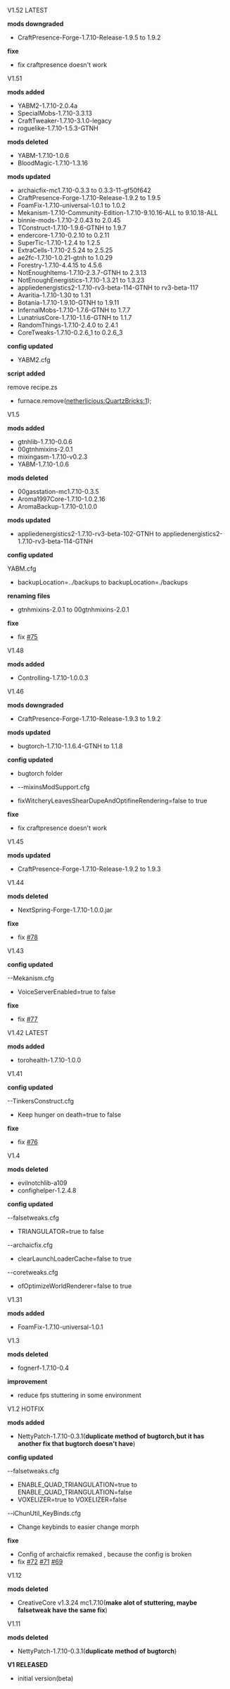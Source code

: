 V1.52 LATEST

**mods downgraded**

* CraftPresence-Forge-1.7.10-Release-1.9.5 to 1.9.2

**fixe**

* fix craftpresence doesn't work

V1.51

**mods added**

* YABM2-1.7.10-2.0.4a
* SpecialMobs-1.7.10-3.3.13
* CraftTweaker-1.7.10-3.1.0-legacy
* roguelike-1.7.10-1.5.3-GTNH

**mods deleted**

* YABM-1.7.10-1.0.6
* BloodMagic-1.7.10-1.3.16

**mods updated**

* archaicfix-mc1.7.10-0.3.3 to 0.3.3-11-gf50f642
* CraftPresence-Forge-1.7.10-Release-1.9.2 to 1.9.5
* FoamFix-1.7.10-universal-1.0.1 to 1.0.2
* Mekanism-1.7.10-Community-Edition-1.7.10-9.10.16-ALL to 9.10.18-ALL
* binnie-mods-1.7.10-2.0.43 to 2.0.45
* TConstruct-1.7.10-1.9.6-GTNH to 1.9.7
* endercore-1.7.10-0.2.10 to 0.2.11
* SuperTic-1.7.10-1.2.4 to 1.2.5
* ExtraCells-1.7.10-2.5.24 to 2.5.25
* ae2fc-1.7.10-1.0.21-gtnh to 1.0.29
* Forestry-1.7.10-4.4.15 to 4.5.6
* NotEnoughItems-1.7.10-2.3.7-GTNH to 2.3.13
* NotEnoughEnergistics-1.7.10-1.3.21 to 1.3.23
* appliedenergistics2-1.7.10-rv3-beta-114-GTNH to rv3-beta-117
* Avaritia-1.7.10-1.30 to 1.31
* Botania-1.7.10-1.9.10-GTNH to 1.9.11
* InfernalMobs-1.7.10-1.7.6-GTNH to 1.7.7
* LunatriusCore-1.7.10-1.1.6-GTNH to 1.1.7
* RandomThings-1.7.10-2.4.0 to 2.4.1
* CoreTweaks-1.7.10-0.2.6_1 to 0.2.6_3

**config updated**

* YABM2.cfg

**script added**

remove recipe.zs

* furnace.remove(<netherlicious:QuartzBricks:1>);

V1.5

**mods added**

* gtnhlib-1.7.10-0.0.6
* 00gtnhmixins-2.0.1
* mixingasm-1.7.10-v0.2.3
* YABM-1.7.10-1.0.6

**mods deleted**

* 00gasstation-mc1.7.10-0.3.5
* Aroma1997Core-1.7.10-1.0.2.16
* AromaBackup-1.7.10-0.1.0.0

**mods updated**

* appliedenergistics2-1.7.10-rv3-beta-102-GTNH to appliedenergistics2-1.7.10-rv3-beta-114-GTNH

**config updated**

YABM.cfg

* backupLocation=../backups to backupLocation=./backups

**renaming files**

* gtnhmixins-2.0.1 to 00gtnhmixins-2.0.1

**fixe**

* fix [#75](https://github.com/quentin452/private-minecraft-modpack/issues/75)

V1.48

**mods added**

* Controlling-1.7.10-1.0.0.3

V1.46

**mods downgraded**

* CraftPresence-Forge-1.7.10-Release-1.9.3 to 1.9.2

**mods updated**

* bugtorch-1.7.10-1.1.6.4-GTNH to 1.1.8

**config updated**

* bugtorch folder
* --mixinsModSupport.cfg

* fixWitcheryLeavesShearDupeAndOptifineRendering=false to true

**fixe**

* fix craftpresence doesn't work

V1.45

**mods updated**

* CraftPresence-Forge-1.7.10-Release-1.9.2 to 1.9.3

V1.44

**mods deleted**

* NextSpring-Forge-1.7.10-1.0.0.jar

**fixe**

* fix [#78](https://github.com/quentin452/private-minecraft-modpack/issues/78)

V1.43 

**config updated**

--Mekanism.cfg

* VoiceServerEnabled=true to false

**fixe**

* fix [#77](https://github.com/quentin452/private-minecraft-modpack/issues/77)

V1.42 LATEST

**mods added**

* torohealth-1.7.10-1.0.0

V1.41

**config updated**

--TinkersConstruct.cfg

* Keep hunger on death=true to false

**fixe**

* fix [#76](https://github.com/quentin452/private-minecraft-modpack/issues/76)

V1.4

**mods deleted**

* evilnotchlib-a109
* confighelper-1.2.4.8

**config updated**

--falsetweaks.cfg

* TRIANGULATOR=true to false

--archaicfix.cfg

* clearLaunchLoaderCache=false to true

--coretweaks.cfg

* ofOptimizeWorldRenderer=false to true

V1.31

**mods added**

* FoamFix-1.7.10-universal-1.0.1

V1.3

**mods deleted**

* fognerf-1.7.10-0.4

**improvement**

* reduce fps stuttering in some environment

V1.2 HOTFIX

**mods added**

* NettyPatch-1.7.10-0.3.1(**duplicate method of bugtorch,but it has another fix that bugtorch doesn't have**)

**config updated**

--falsetweaks.cfg

* ENABLE_QUAD_TRIANGULATION=true to ENABLE_QUAD_TRIANGULATION=false
* VOXELIZER=true to VOXELIZER=false

--iChunUtil_KeyBinds.cfg

* Change keybinds to easier change morph

**fixe**

* Config of archaicfix remaked , because the config is broken
* fix [#72](https://github.com/quentin452/private-minecraft-modpack/issues/72)  [#71](https://github.com/quentin452/private-minecraft-modpack/issues/71) [#69](https://github.com/quentin452/private-minecraft-modpack/issues/69)

V1.12

**mods deleted**

* CreativeCore v1.3.24 mc1.7.10(**make alot of stuttering, maybe falsetweak have the same fix**)

V1.11

**mods deleted**

* NettyPatch-1.7.10-0.3.1(**duplicate method of bugtorch**)

**V1 RELEASED**

* initial version(beta)

